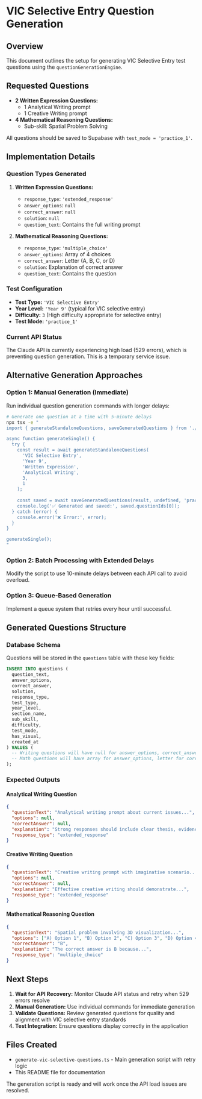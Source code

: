 # VIC Selective Entry Question Generation

## Overview
This document outlines the setup for generating VIC Selective Entry test questions using the `questionGenerationEngine`.

## Requested Questions
- **2 Written Expression Questions:**
  - 1 Analytical Writing prompt
  - 1 Creative Writing prompt
- **4 Mathematical Reasoning Questions:**
  - Sub-skill: Spatial Problem Solving

All questions should be saved to Supabase with `test_mode = 'practice_1'`.

## Implementation Details

### Question Types Generated
1. **Written Expression Questions:**
   - `response_type`: `'extended_response'`
   - `answer_options`: `null`
   - `correct_answer`: `null`
   - `solution`: `null`
   - `question_text`: Contains the full writing prompt

2. **Mathematical Reasoning Questions:**
   - `response_type`: `'multiple_choice'`
   - `answer_options`: Array of 4 choices
   - `correct_answer`: Letter (A, B, C, or D)
   - `solution`: Explanation of correct answer
   - `question_text`: Contains the question

### Test Configuration
- **Test Type:** `'VIC Selective Entry'`
- **Year Level:** `'Year 9'` (typical for VIC selective entry)
- **Difficulty:** `3` (High difficulty appropriate for selective entry)
- **Test Mode:** `'practice_1'`

### Current API Status
The Claude API is currently experiencing high load (529 errors), which is preventing question generation. This is a temporary service issue.

## Alternative Generation Approaches

### Option 1: Manual Generation (Immediate)
Run individual question generation commands with longer delays:

```bash
# Generate one question at a time with 5-minute delays
npx tsx -e "
import { generateStandaloneQuestions, saveGeneratedQuestions } from './src/engines/question-generation/questionGenerationEngine.ts';

async function generateSingle() {
  try {
    const result = await generateStandaloneQuestions(
      'VIC Selective Entry',
      'Year 9',
      'Written Expression', 
      'Analytical Writing',
      3,
      1
    );
    
    const saved = await saveGeneratedQuestions(result, undefined, 'practice_1');
    console.log('✅ Generated and saved:', saved.questionIds[0]);
  } catch (error) {
    console.error('❌ Error:', error);
  }
}

generateSingle();
"
```

### Option 2: Batch Processing with Extended Delays
Modify the script to use 10-minute delays between each API call to avoid overload.

### Option 3: Queue-Based Generation
Implement a queue system that retries every hour until successful.

## Generated Questions Structure

### Database Schema
Questions will be stored in the `questions` table with these key fields:

```sql
INSERT INTO questions (
  question_text,
  answer_options,
  correct_answer,
  solution,
  response_type,
  test_type,
  year_level,
  section_name,
  sub_skill,
  difficulty,
  test_mode,
  has_visual,
  created_at
) VALUES (
  -- Writing questions will have null for answer_options, correct_answer, solution
  -- Math questions will have array for answer_options, letter for correct_answer
);
```

### Expected Outputs

#### Analytical Writing Question
```json
{
  "questionText": "Analytical writing prompt about current issues...",
  "options": null,
  "correctAnswer": null,
  "explanation": "Strong responses should include clear thesis, evidence...",
  "response_type": "extended_response"
}
```

#### Creative Writing Question  
```json
{
  "questionText": "Creative writing prompt with imaginative scenario...",
  "options": null,
  "correctAnswer": null,
  "explanation": "Effective creative writing should demonstrate...",
  "response_type": "extended_response"
}
```

#### Mathematical Reasoning Question
```json
{
  "questionText": "Spatial problem involving 3D visualization...",
  "options": ["A) Option 1", "B) Option 2", "C) Option 3", "D) Option 4"],
  "correctAnswer": "B",
  "explanation": "The correct answer is B because...",
  "response_type": "multiple_choice"
}
```

## Next Steps

1. **Wait for API Recovery:** Monitor Claude API status and retry when 529 errors resolve
2. **Manual Generation:** Use individual commands for immediate generation
3. **Validate Questions:** Review generated questions for quality and alignment with VIC selective entry standards
4. **Test Integration:** Ensure questions display correctly in the application

## Files Created
- `generate-vic-selective-questions.ts` - Main generation script with retry logic
- This README file for documentation

The generation script is ready and will work once the API load issues are resolved. 